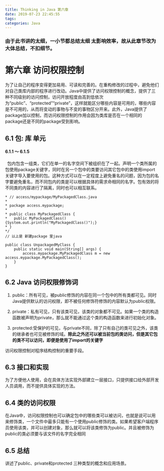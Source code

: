 ```yaml
---
title: Thinking in Java 第六章
date: 2019-07-23 22:45:55
tags:
categories: Java
---
```

### **由于此书讲的太细，一小节都总结太细 太影响效率，故从此章节改为大体总结，不扣细节。**

# 第六章 访问权限控制

为了让自己的程序变得更加易用、可读和完善的。在重构修改的过程中，避免他们对自己类库内部的程序进行改动。Java中提供了访问权限控制的概念，提供了三种不同级别的访问控制，访问开放程度由高到低依次为“public”、“protected”“private”，这样就能区分哪些内容是可用的，哪些内容是不可用的，从而将变动的事物与不变的事物区分开来。此外，Java提供了package加以控制，而访问权限控制的作用会因为类库是否在一个相同的package还是不同的package受到影响。

## 6.1 包: 库 单元
#### 6.1.1  ～ 6.1.5
 包内包含一组类，它们在单一的名字空间下被组织在了一起。声明一个类所属的包使用package关键字，同时在另一个包中的类要访问其它包中的类使用import关键字导入要使用的包。这种方式可以在一定程度上避免重名的问题，因为包的名字要避免重名，而不同包内的类是可以根据具体的需求命相同的名字。包有效的将不同类的内容进行了隔离，同时也可以相互联系。
```
* // access/mypackage/MyPackagedClass.java
*
* package access.mypackage;
*
* public class MyPackagedClass {
*	public MyPackagedClass() {System.out.println("MyPackagedClass()");}
* }	
*/
// 以上是 新建package 里java

public class UnpackagedMyClass {
	public static void main(String[] args) {
		access.mypackage.MyPackagedClass m = new access.mypackage.MyPackagedClass();
	}
}
```

## 6.2 Java 访问权限修饰词
1. public：所有可见，被public修饰的内容在同一个包中的所有类都可见。同时Java提供默认的访问权限，即不被任何修饰符修饰的内容默认为public权限。

2. private：私有可见，只有该类可见，该类的对象都不可见。如果一个类的构造函数被声明为private，那么就不能通过这个类的构造函数来进行初始化对象。

3. protected:受保护的可见，与private不同，除了只有自己的类可见之外，该类的继承者也可见被修饰的域。**除此之外还可以被当前包的类访问，但是其它包的类不可以访问，即便是使用了import的关键字**

访问权限控制对程序结构控制的重要手段。

## 6.3 接口和实现
为了方便他人使用，会在具体方法实现外部建立一层接口，只提供接口给外部开发人员调用，而不提供具体实现的方法。

## 6.4 类的访问权限

在Java中，访问权限控制也可以确定包中的哪些类可以被访问，也就是说可以用来修饰类，一个文件中最多只能有一个使用public修饰的类。如果希望客户端程序员使用该类，并可以创建对象，那么就可以将该类修饰为public。并且被修饰为public的类必须要与该文件的名字完全相同

## 6.5 总结
讲述了public、private和protected 三种类型的概念和应用场景。